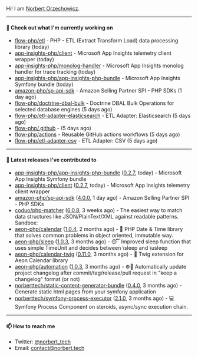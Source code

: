 Hi!
I am [Norbert Orzechowicz](https://norbert.tech/).

---

#### 👷 Check out what I'm currently working on

- [flow-php/etl](https://github.com/flow-php/etl) - PHP - ETL (Extract Transform Load) data processing library  (today)
- [app-insights-php/client](https://github.com/app-insights-php/client) - Microsoft App Insights telemetry client wrapper (today)
- [app-insights-php/monolog-handler](https://github.com/app-insights-php/monolog-handler) - Microsoft App Insights monolog handler for trace tracking (today)
- [app-insights-php/app-insights-php-bundle](https://github.com/app-insights-php/app-insights-php-bundle) - Microsoft App Insights Symfony bundle  (today)
- [amazon-php/sp-api-sdk](https://github.com/amazon-php/sp-api-sdk) - Amazon Selling Partner SPI - PHP SDKs (1 day ago)
- [flow-php/doctrine-dbal-bulk](https://github.com/flow-php/doctrine-dbal-bulk) - Doctrine DBAL Bulk Operations for selected database engines  (5 days ago)
- [flow-php/etl-adapter-elasticsearch](https://github.com/flow-php/etl-adapter-elasticsearch) - ETL Adapter: Elasticsearch (5 days ago)
- [flow-php/.github](https://github.com/flow-php/.github) -  (5 days ago)
- [flow-php/actions](https://github.com/flow-php/actions) - Reusable GitHub actions workflows  (5 days ago)
- [flow-php/etl-adapter-csv](https://github.com/flow-php/etl-adapter-csv) - ETL Adapter: CSV (5 days ago)

---

#### 🔭 Latest releases I've contributed to

- [app-insights-php/app-insights-php-bundle](https://github.com/app-insights-php/app-insights-php-bundle) ([0.2.7](https://github.com/app-insights-php/app-insights-php-bundle/releases/tag/0.2.7), today) - Microsoft App Insights Symfony bundle 
- [app-insights-php/client](https://github.com/app-insights-php/client) ([0.2.7](https://github.com/app-insights-php/client/releases/tag/0.2.7), today) - Microsoft App Insights telemetry client wrapper
- [amazon-php/sp-api-sdk](https://github.com/amazon-php/sp-api-sdk) ([4.0.0](https://github.com/amazon-php/sp-api-sdk/releases/tag/4.0.0), 1 day ago) - Amazon Selling Partner SPI - PHP SDKs
- [coduo/php-matcher](https://github.com/coduo/php-matcher) ([6.0.8](https://github.com/coduo/php-matcher/releases/tag/6.0.8), 3 weeks ago) - The easiest way to match data structures like JSON/PlainText/XML against readable patterns. Sandbox:
- [aeon-php/calendar](https://github.com/aeon-php/calendar) ([1.0.4](https://github.com/aeon-php/calendar/releases/tag/1.0.4), 2 months ago) - 📅 PHP Date &amp; Time library that solves common problems in object oriented, immutable way. 
- [aeon-php/sleep](https://github.com/aeon-php/sleep) ([1.0.3](https://github.com/aeon-php/sleep/releases/tag/1.0.3), 3 months ago) - 😴 Improved sleep function that uses simple TimeUnit and decides between \sleep and \usleep
- [aeon-php/calendar-twig](https://github.com/aeon-php/calendar-twig) ([0.11.0](https://github.com/aeon-php/calendar-twig/releases/tag/0.11.0), 3 months ago) - 🌱 Twig extension for Aeon Calendar library 
- [aeon-php/automation](https://github.com/aeon-php/automation) ([1.0.3](https://github.com/aeon-php/automation/releases/tag/1.0.3), 3 months ago) - ⚙️📝 Automatically update project changelog after commit/tag/release/pull request in &#34;keep a changelog&#34; format (or not) 
- [norberttech/static-content-generator-bundle](https://github.com/norberttech/static-content-generator-bundle) ([0.4.0](https://github.com/norberttech/static-content-generator-bundle/releases/tag/0.4.0), 3 months ago) - Generate static html pages from your symfony application
- [norberttech/symfony-process-executor](https://github.com/norberttech/symfony-process-executor) ([2.1.0](https://github.com/norberttech/symfony-process-executor/releases/tag/2.1.0), 3 months ago) - 💻 Symfony Process Component on steroids, async/sync execution chain.

---

#### 📫 How to reach me

- Twitter: [@norbert_tech](https://twitter.com/norbert_tech)
- Email: [contact@norbert.tech](mailto://contact@norbert.tech)